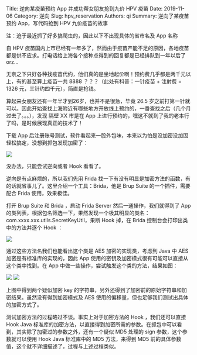 Title: 逆向某疫苗预约 App 并成功帮女朋友抢到九价 HPV 疫苗
Date: 2019-11-06
Category: 逆向
Slug: hpv_reservation
Authors: qi
Summary: 逆向了某疫苗预约 App，写代码抢到 HPV 九价疫苗的故事


注：迫于最近抓了好多搞爬虫的，因此以下不出现具体的省市名及 App 名称

自 HPV 疫苗国内上市已经有一年多了，然而由于疫苗产能不足的原因，各地疫苗都是供不应求。打电话给上海各个接种点得到的回复都是已经排队到一年以后了 orz...

无奈之下只好各种找疫苗代约，他们真的是坐地起价啊！预约费几乎都是两千元以上，有的甚至算上疫苗一共 8888 ？？？（此处有科普：一针疫苗 + 注射费 = 1326 元，三针约四千元），简直是抢钱。

算起来女朋友还有一年半才到26岁，也并不是很急，毕竟 26.5 岁之前打第一针就可以。因此开始查找上海附近有哪些地方开放线上预约的，一番查找之后（几个月过去了。。。），发现 隔壁 XX 市是在 App 上进行预约的，嘿这不就到了我的老本行了吗，是时候展现真正的技术了！

下载 App 后注册账号测试，软件看起来一股外包味，本来以为怕是没加密没加固轻松搞定，没想到抓包发现加密了：

![](https://img.biubiu7.cn/blog/201911060001.jpeg)

没办法，只能尝试逆向或者 Hook 看看了。

逆向是有点麻烦的，所以我们先用 Frida 找一下有没有明显是加密方法的函数，有的话就省事儿了。这里介绍一个工具：Brida，他是 Brup Suite 的一个插件，需要配合 Frida 使用，效果极佳。

打开 Brup Suite 和 Brida ，启动 Frida Server 然后一通操作，我们就得到了 App 的类列表，根据包名筛选一下，果然发现一个极其明显的类名：com.xxxx.xxx.utils.SecretKeyUtil，果断 Hook 掉，在 Brida 控制台会打印出类中的方法并逐个 Hook ：

![](https://img.biubiu7.cn/blog/201911060002.png)

通过这些方法名我们也能看出这个类是 AES 加密的实现类，考虑到 Java 中 AES 加密是有标准库的实现的，因此 App 使用的密钥及加密模式很有可能可以直接从这个类中找到。在 App 中做一些操作，尝试触发这个类的方法，结果如图：

![](https://img.biubiu7.cn/blog/201911060003.jpeg)
![](https://img.biubiu7.cn/blog/201911060004.jpeg)

上图中得到两个疑似加密 key 的字符串，另外还得到了加密前的原始字符串和加密结果。虽然没有得到加密模式及 AES 使用的偏移量，但也足够我们测试出具体的加密方式了。

测试加密方法的过程略过不谈。事实上对于加密方法的 Hook ，我们还可以直接 Hook Java 标准库的加密方法，以直接得到加密所需的参数。在抓包中可以看到，其实除了加密过的参数之外，还有一个疑似 MD5 处理的 sign 参数，这个参数就可以使用 Hook Java 标准库中的 MD5 方法，来得到 MD5 前的具体参数值，这个就不详细描述了，过程与上述过程类似。